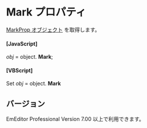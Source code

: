 # Mark プロパティ

[MarkProp オブジェクト](../mark_prop/index) を取得します。

#### \[JavaScript\]

_obj_ = object. **Mark**;

#### \[VBScript\]

Set _obj_ = object. **Mark**

## バージョン

EmEditor Professional Version 7.00 以上で利用できます。